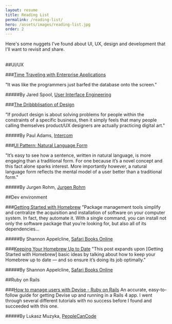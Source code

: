 ```yaml
---
layout: resume
title: Reading List
permalink: /reading-list/
hero: /assets/images/reading-list.jpg
order: 2
---
```


Here's some nuggets I've found about UI, UX, design and development that I'll want to revisit and share.
<br>
<br>

##UI/UX

###[Time Traveling with Enterprise Applications](https://medium.com/ux-immersion-interactions/time-traveling-with-enterprise-applications-5a6a8468f147#.g2orcmmoe "Time Traveling with Enterprise Applications")

"It was like the programmers just barfed the database onto the screen."

#####By Jared Spool, [User Interface Engineering](https://www.uie.com/ "User Interface Engineering")



###[The Dribbblisation of Design](https://blog.intercom.io/the-dribbblisation-of-design/ "The Dribbblisation of Design")

"If product design is about solving problems for people within the constraints of a specific business, then it simply feels that many people calling themselves product/UX designers are actually practicing digital art."

#####By Paul Adams, [Intercom](https://www.intercom.io/ "Intercom")



###[UI Pattern: Natural Language Form](http://www.jroehm.com/2014/01/ui-pattern-natural-language-form/ "UI Pattern: Natural Language Form")

"It’s easy to see how a sentence, written in natural language, is more engaging than a traditional form. For one because it’s a novel concept and this fact alone sparks interest. More importantly however, a natural language form reflects the mental model of a user better than a traditional form."

#####By Jurgen Rohm, [Jurgen Rohm](http://www.jroehm.com/ "Jurgen Rohm")



##Dev environment

###[Getting Started with Homebrew](https://www.safaribooksonline.com/blog/2014/03/03/homebrew/ "Getting Started with Homebrew")
"Package management tools simplify and centralize the acquisition and installation of software on your computer system. In fact, they automate it. With a single command, you can install not only the software package that you’re looking for, but also all of its dependencies...

#####By Shannon Appelcline, [Safari Books Online](https://www.safaribooksonline.com/blog/ "Safari Books Online")

###[Keeping Your Homebrew Up to Date](https://www.safaribooksonline.com/blog/2014/03/18/keeping-homebrew-date/ "Keeping Your Homebrew Up to Date")
"This post expands upon [Getting Started with Homebrew] basic ideas by talking about how to keep your Homebrew up to date — and so ensure it’s doing its job optimally."

#####By Shannon Appelcline, [Safari Books Online](https://www.safaribooksonline.com/blog/ "Safari Books Online")



##Ruby on Rails

###[How to manage users with Devise - Ruby on Rails](http://www.peoplecancode.com/tutorials/how-to-manage-users-with-devise-ruby-on-rails "How to manage users with Devise - Ruby on Rails")
An accurate, easy-to-follow guide for getting Devise up and running in a Rails 4 app. I went through several different tutorials with no success before I found and succeeded with this one.

#####By Lukasz Muzyka, [PeopleCanCode](http://www.peoplecancode.com/ "PeopleCanCode")
